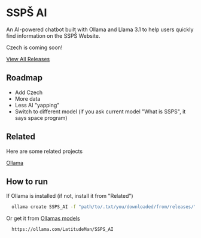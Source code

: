 
# SSPŠ AI
An AI-powered chatbot built with Ollama and Llama 3.1 to help users quickly find information on the SSPŠ Website.

Czech is coming soon!

[View All Releases](https://github.com/DaniellowJar/SSPS-LLM/releases/tag/Release)

## Roadmap

- Add Czech
- More data
- Less AI "yapping"
- Switch to different model (if you ask current model "What is SSPS", it says space program)


## Related

Here are some related projects

[Ollama](https://github.com/ollama/ollama)


## How to run
If Ollama is installed (if not, install it from "Related")
```bash
  ollama create SSPS_AI -f "path/to/.txt/you/downloaded/from/releases/"
```
Or get it from [Ollamas models](https://ollama.com/LatitudeMan/SSPS_AI)
``` bash
  https://ollama.com/LatitudeMan/SSPS_AI
```
